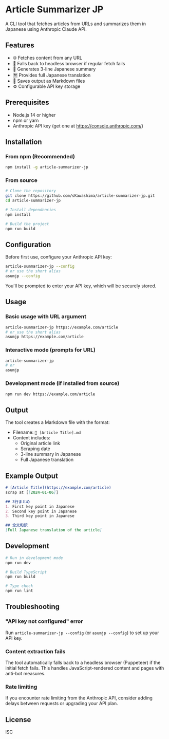 # Article Summarizer JP

A CLI tool that fetches articles from URLs and summarizes them in Japanese using Anthropic Claude API.

## Features

- 🌐 Fetches content from any URL
- 🤖 Falls back to headless browser if regular fetch fails
- 📝 Generates 3-line Japanese summary
- 🈲 Provides full Japanese translation
- 💾 Saves output as Markdown files
- ⚙️ Configurable API key storage

## Prerequisites

- Node.js 14 or higher
- npm or yarn
- Anthropic API key (get one at https://console.anthropic.com/)

## Installation

### From npm (Recommended)

```bash
npm install -g article-summarizer-jp
```

### From source

```bash
# Clone the repository
git clone https://github.com/sKawashima/article-summarizer-jp.git
cd article-summarizer-jp

# Install dependencies
npm install

# Build the project
npm run build
```

## Configuration

Before first use, configure your Anthropic API key:

```bash
article-summarizer-jp --config
# or use the short alias
asumjp --config
```

You'll be prompted to enter your API key, which will be securely stored.

## Usage

### Basic usage with URL argument

```bash
article-summarizer-jp https://example.com/article
# or use the short alias
asumjp https://example.com/article
```

### Interactive mode (prompts for URL)

```bash
article-summarizer-jp
# or
asumjp
```

### Development mode (if installed from source)

```bash
npm run dev https://example.com/article
```

## Output

The tool creates a Markdown file with the format:
- Filename: `📰 [Article Title].md`
- Content includes:
  - Original article link
  - Scraping date
  - 3-line summary in Japanese
  - Full Japanese translation

## Example Output

```markdown
# [Article Title](https://example.com/article)
scrap at [[2024-01-06]]

## 3行まとめ
1. First key point in Japanese
2. Second key point in Japanese
3. Third key point in Japanese

## 全文和訳
[Full Japanese translation of the article]
```

## Development

```bash
# Run in development mode
npm run dev

# Build TypeScript
npm run build

# Type check
npm run lint
```

## Troubleshooting

### "API key not configured" error
Run `article-summarizer-jp --config` (or `asumjp --config`) to set up your API key.

### Content extraction fails
The tool automatically falls back to a headless browser (Puppeteer) if the initial fetch fails. This handles JavaScript-rendered content and pages with anti-bot measures.

### Rate limiting
If you encounter rate limiting from the Anthropic API, consider adding delays between requests or upgrading your API plan.

## License

ISC